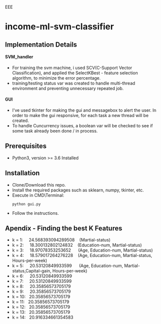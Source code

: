 EEE
# income-ml-svm-classifier

## Implementation Details
  
#### SVM_handler
 * For training the svm machine, i used SCV(C-Support Vector Classification),  and applied the SelectKBest - feature selection algorithm, to minimize the error percentage.
 * training/testing status var was created to handle multi-thread environment and preventing unnecessary repeated job.
  
#### GUI
  * I've used tkinter for making the gui and messagebox to alert the user. In order to make the gui responsive, for each task a new thread will be created.
   * To handle Cuncurrency issues, a boolean var will be checked to see if some task already been done / in process.
  
## Prerequisites
  * Python3, version >= 3.6  Installed
  
## Installation

  * Clone/Download this repo.
  * Install the required packages such as sklearn, numpy, tkinter, etc.
  * Execute in CMD\Terminal:
    ```
    python gui.py
    ``` 
  * Follow the instructions.
  
## Apendix - Finding the best K Features
  * k = 1:   &nbsp;  &nbsp; 24.568393094289508   &nbsp;  &nbsp;(Martial-status)
  * k = 2:   &nbsp;  &nbsp; 18.300132802124832   &nbsp;  &nbsp;(Education-num, Martial-status)
  * k = 3:   &nbsp;  &nbsp; 18.97078353253652   &nbsp;&nbsp;&nbsp;&nbsp; (Age, Education-num, Martial-status)
  * k = 4:   &nbsp;  &nbsp; 18.579017264276228  &nbsp;  &nbsp;(Age, Education-num, Martial-status, Hours-per-week)
  * k = 5:   &nbsp;  &nbsp; 20.53120849933599  &nbsp;&nbsp;&nbsp;&nbsp; (Age, Education-num, Martial-status,Capital-gain,  Hours-per-week)
  * k = 6:   &nbsp;  &nbsp; 20.53120849933599
  * k = 7:   &nbsp;  &nbsp; 20.53120849933599
  * k = 8:   &nbsp;  &nbsp; 20.35856573705179
  * k = 9:   &nbsp;  &nbsp; 20.35856573705179
  * k = 10:  &nbsp; 20.35856573705179
  * k = 11:  &nbsp; 20.35856573705179
  * k = 12:  &nbsp; 20.35856573705179
  * k = 13:  &nbsp; 20.35856573705179
  * k = 14:  &nbsp; 20.916334661354583












  
  


